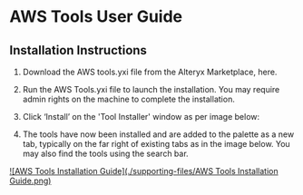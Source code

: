 # AWS Tools User Guide

## Installation Instructions

1. Download the AWS tools.yxi file from the Alteryx Marketplace, here.

2.  Run the AWS Tools.yxi file to launch the installation. You may
    require admin rights on the machine to complete the installation.

3.  Click ‘Install’ on the 'Tool Installer' window as per image below:

4.  The tools have now been installed and are added to the palette as a
    new tab, typically on the far right of existing tabs as in the image
    below. You may also find the tools using the search bar.

[![AWS Tools Installation Guide](./supporting-files/AWS Tools Installation Guide.png)](https://aimpointdigital.sharefile.com/d-s2b239fc6a540481da0b6d133dab3535f "AWS Tools Installation Guide")

